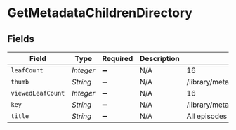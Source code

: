 # GetMetadataChildrenDirectory


## Fields

| Field                                    | Type                                     | Required                                 | Description                              | Example                                  |
| ---------------------------------------- | ---------------------------------------- | ---------------------------------------- | ---------------------------------------- | ---------------------------------------- |
| `leafCount`                              | *Integer*                                | :heavy_minus_sign:                       | N/A                                      | 16                                       |
| `thumb`                                  | *String*                                 | :heavy_minus_sign:                       | N/A                                      | /library/metadata/30072/thumb/1705739923 |
| `viewedLeafCount`                        | *Integer*                                | :heavy_minus_sign:                       | N/A                                      | 16                                       |
| `key`                                    | *String*                                 | :heavy_minus_sign:                       | N/A                                      | /library/metadata/30072/allLeaves        |
| `title`                                  | *String*                                 | :heavy_minus_sign:                       | N/A                                      | All episodes                             |
